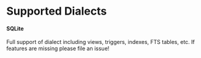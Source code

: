 # Supported Dialects

#### SQLite
Full support of dialect including views, triggers, indexes, FTS tables, etc. If features are missing please file an issue!
